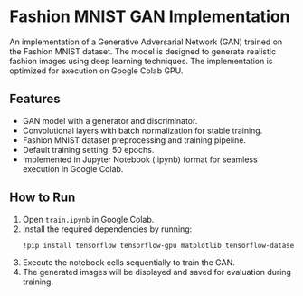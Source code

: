 # Fashion MNIST GAN Implementation

An implementation of a Generative Adversarial Network (GAN) trained on the Fashion MNIST dataset. The model is designed to generate realistic fashion images using deep learning techniques. The implementation is optimized for execution on Google Colab GPU.

## Features
- GAN model with a generator and discriminator.
- Convolutional layers with batch normalization for stable training.
- Fashion MNIST dataset preprocessing and training pipeline.
- Default training setting: 50 epochs.
- Implemented in Jupyter Notebook (.ipynb) format for seamless execution in Google Colab.

## How to Run
1. Open `train.ipynb` in Google Colab.
2. Install the required dependencies by running:
   ```sh
   !pip install tensorflow tensorflow-gpu matplotlib tensorflow-datasets ipywidgets
   ```
3. Execute the notebook cells sequentially to train the GAN.
4. The generated images will be displayed and saved for evaluation during training.


